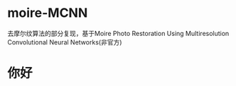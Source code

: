 # moire-MCNN
去摩尔纹算法的部分复现，基于Moire Photo Restoration Using Multiresolution  Convolutional Neural Networks(非官方)
# 你好
